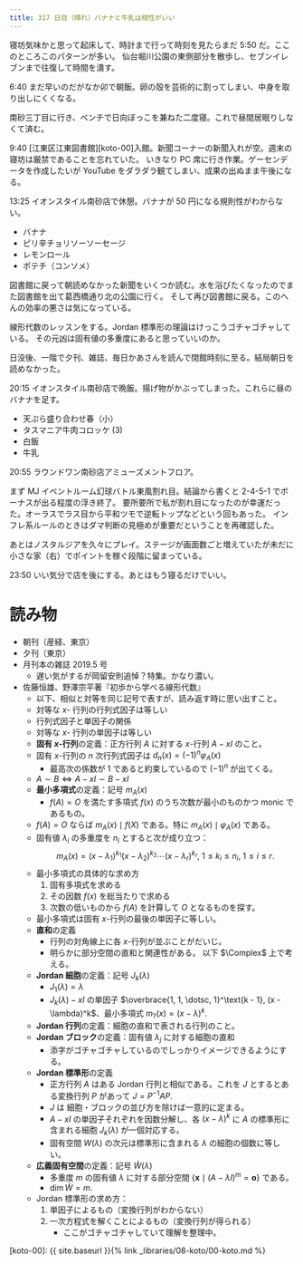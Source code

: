```yaml
---
title: 317 日目（晴れ）バナナと牛乳は相性がいい
---
```


寝坊気味かと思って起床して、時計まで行って時刻を見たらまだ 5:50 だ。ここのところこのパターンが多い。
仙台堀川公園の東側部分を散歩し、セブンイレブンまで往復して時間を潰す。

6:40 まだ早いのだがなか卯で朝飯。卵の殻を芸術的に割ってしまい、中身を取り出しにくくなる。

南砂三丁目に行き、ベンチで日向ぼっこを兼ねた二度寝。これで昼間居眠りしなくて済む。

9:40 [江東区江東図書館][koto-00]入館。新聞コーナーの新聞入れが空。週末の寝坊は厳禁であることを忘れていた。
いきなり PC 席に行き作業。ゲーセンデータを作成したいが YouTube をダラダラ観てしまい、成果の出ぬまま午後になる。

13:25 イオンスタイル南砂店で休憩。バナナが 50 円になる規則性がわからない。
* バナナ
* ピリ辛チョリソーソーセージ
* レモンロール
* ポテチ（コンソメ）

図書館に戻って朝読めなかった新聞をいくつか読む。水を浴びたくなったのでまた図書館を出て葛西橋通り北の公園に行く。
そして再び図書館に戻る。このへんの効率の悪さは気になっている。

線形代数のレッスンをする。Jordan 標準形の理論はけっこうゴチャゴチャしている。
その元凶は固有値の多重度にあると思っていいのか。

日没後、一階で夕刊、雑誌、毎日かあさんを読んで閉館時刻に至る。結局朝日を読めなかった。

20:15 イオンスタイル南砂店で晩飯。揚げ物がかぶってしまった。これらに昼のバナナを足す。
* 天ぷら盛り合わせ春（小）
* タスマニア牛肉コロッケ (3)
* 白飯
* 牛乳

20:55 ラウンドワン南砂店アミューズメントフロア。

まず MJ イベントルーム幻球バトル東風割れ目。結論から書くと 2-4-5-1 でボーナスが出る程度の浮き終了。
要所要所で私が割れ目になったのが幸運だった。オーラスでラス目から平和ツモで逆転トップなどという回もあった。
インフレ系ルールのときはダマ判断の見極めが重要だということを再確認した。

あとはノスタルジアを久々にプレイ。ステージが画面数ごと増えていたが未だに小さな家（右）でポイントを稼ぐ段階に留まっている。

23:50 いい気分で店を後にする。あとはもう寝るだけでいい。

# 読み物

* 朝刊（産経、東京）
* 夕刊（東京）
* 月刊本の雑誌 2019.5 号
  * 遅い気がするが岡留安則追悼？特集。かなり濃い。
* 佐藤恒雄、野澤宗平著『初歩から学べる線形代数』
  * 以下、相似と対等を同じ記号で表すが、読み返す時に思い出すこと。
  * 対等な $x$- 行列の行列式因子は等しい
  * 行列式因子と単因子の関係
  * 対等な $x$- 行列の単因子は等しい
  * **固有 $x$-行列**の定義：正方行列 $A$ に対する $x$-行列 $A - xI$ のこと。
  * 固有 $x$-行列の $n$ 次行列式因子は $d_n(x) = (-1)^n \varphi_A(x)$
    * 最高次の係数が 1 であると約束しているので $(-1)^n$ が出てくる。
  * $A \sim B \iff A - xI \sim B - xI$
  * **最小多項式**の定義：記号 $m_A(x)$
    * $f(A) = O$ を満たす多項式 $f(x)$ のうち次数が最小のものかつ monic であるもの。
  * $f(A) = O$ ならば $m_A(x) \mid f(X)$ である。特に $m_A(x) \mid \varphi_A(x)$ である。
  * 固有値 $\lambda_i$ の多重度を $n_i$ とすると次が成り立つ：
    $$
    m_A(x) = (x - \lambda_1)^{k_1}(x - \lambda_2)^{k_2}\dotsm(x - \lambda_r)^{k_r},
    \ 1 \le k_i \le n_i,\ 1 \le i \le r.
    $$
  * 最小多項式の具体的な求め方
    1. 固有多項式を求める
    2. その因数 $f(x)$ を総当たりで求める
    3. 次数の低いものから $f(A)$ を計算して $O$ となるものを探す。
  * 最小多項式は固有 $x$-行列の最後の単因子に等しい。
  * **直和**の定義
    * 行列の対角線上に各 $x$-行列が並ぶことがだいじ。
    * 明らかに部分空間の直和と関連性がある。
  以下 $\Complex$ 上で考える。
  * **Jordan 細胞**の定義：記号 $J_k(\lambda)$
    * $J_1(\lambda) = \lambda$
    * $J_k(\lambda) - xI$ の単因子 $\overbrace{1, 1, \dotsc, 1}^\text{k - 1}, (x - \lambda)^k$、最小多項式 $m_?(x) = (x - \lambda)^k.$
  * **Jordan 行列**の定義：細胞の直和で表される行列のこと。
  * **Jordan ブロック**の定義：固有値 $\lambda_j$ に対する細胞の直和
    * 添字がゴチャゴチャしているのでしっかりイメージできるようにする。
  * **Jordan 標準形**の定義
    * 正方行列 $A$ はある Jordan 行列と相似である。これを $J$ とするとある変換行列 $P$ があって $J = P^{-1}AP.$
    * $J$ は 細胞・ブロックの並び方を除けば一意的に定まる。
    * $A - xI$ の単因子それぞれを因数分解し、各 $(x - \lambda)^k$ に $A$ の標準形に含まれる細胞 $J_k(\lambda)$ が一個対応する。
    * 固有空間 $W(\lambda)$ の次元は標準形に含まれる $\lambda$ の細胞の個数に等しい。
  * **広義固有空間**の定義：記号 $\widetilde{W}(\lambda)$
    * 多重度 $m$ の固有値 $\lambda$ に対する部分空間 $\{\bm{x} \mid (A - \lambda I)^m = \bm{o}\}$ である。
    * $\dim{\widetilde{W}} = m.$
  * Jordan 標準形の求め方：
    1. 単因子によるもの（変換行列がわからない）
    2. 一次方程式を解くことによるもの（変換行列が得られる）
       * ここがゴチャゴチャしていて理解を整理中。

[koto-00]: {{ site.baseurl }}{% link _libraries/08-koto/00-koto.md %}
